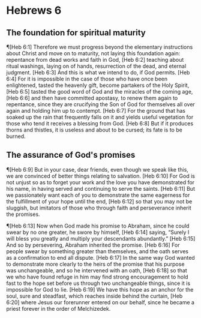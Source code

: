 # Hebrews 6

## The foundation for spiritual maturity
¶[Heb 6:1] Therefore we must progress beyond the elementary instructions about Christ and move on to maturity, not laying this foundation again: repentance from dead works and faith in God,
[Heb 6:2] teaching about ritual washings, laying on of hands, resurrection of the dead, and eternal judgment.
[Heb 6:3] And this is what we intend to do, if God permits.
[Heb 6:4] For it is impossible in the case of those who have once been enlightened, tasted the heavenly gift, become partakers of the Holy Spirit,
[Heb 6:5] tasted the good word of God and the miracles of the coming age,
[Heb 6:6] and then have committed apostasy, to renew them again to repentance, since they are crucifying the Son of God for themselves all over again and holding him up to contempt.
[Heb 6:7] For the ground that has soaked up the rain that frequently falls on it and yields useful vegetation for those who tend it receives a blessing from God.
[Heb 6:8] But if it produces thorns and thistles, it is useless and about to be cursed; its fate is to be burned.

## The assurance of God's promises
¶[Heb 6:9] But in your case, dear friends, even though we speak like this, we are convinced of better things relating to salvation.
[Heb 6:10] For God is not unjust so as to forget your work and the love you have demonstrated for his name, in having served and continuing to serve the saints.
[Heb 6:11] But we passionately want each of you to demonstrate the same eagerness for the fulfillment of your hope until the end,
[Heb 6:12] so that you may not be sluggish, but imitators of those who through faith and perseverance inherit the promises.

¶[Heb 6:13] Now when God made his promise to Abraham, since he could swear by no one greater, he swore by himself,
[Heb 6:14] saying, “Surely I will bless you greatly and multiply your descendants abundantly.”
[Heb 6:15] And so by persevering, Abraham inherited the promise.
[Heb 6:16] For people swear by something greater than themselves, and the oath serves as a confirmation to end all dispute.
[Heb 6:17] In the same way God wanted to demonstrate more clearly to the heirs of the promise that his purpose was unchangeable, and so he intervened with an oath,
[Heb 6:18] so that we who have found refuge in him may find strong encouragement to hold fast to the hope set before us through two unchangeable things, since it is impossible for God to lie.
[Heb 6:19] We have this hope as an anchor for the soul, sure and steadfast, which reaches inside behind the curtain,
[Heb 6:20] where Jesus our forerunner entered on our behalf, since he became a priest forever in the order of Melchizedek.
